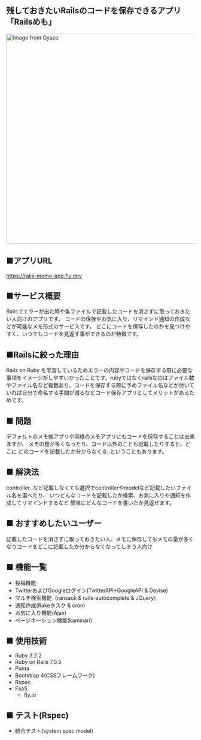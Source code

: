 ## 残しておきたいRailsのコードを保存できるアプリ　「Railsめも」
<a href="https://gyazo.com/4b83dc974f3738287e8bc04774b58dc7"><img src="https://i.gyazo.com/4b83dc974f3738287e8bc04774b58dc7.png" alt="Image from Gyazo" width="561"/></a>

## ■アプリURL
https://rails-memo-app.fly.dev

## ■サービス概要

Railsでエラーが出た時や各ファイルで記載したコードを消さずに取っておきたい人向けのアプリです。
コードの保存やお気に入り、リマインド通知の作成などが可能なメモ形式のサービスです。
どこにコードを保存したのかを見つけやすく、いつでもコードを見返す事ができるのが特徴です。

## ■Railsに絞った理由
Rails on Ruby を学習しているためエラーの内容やコードを保存する際に必要な事項をイメージがしやすいかったことです。rubyではなくrailsなのはファイル数やファイル名など複数あり、コードを保存する際に予めファイル名などが付いていれば自分で命名する手間が減るなどコード保存アプリとしてメリットがあるためです。

## ■ 問題

デフォルトのメモ帳アプリや同様のメモアプリにもコードを保存することは出来ますが、
メモの量が多くなったり、コード以外のことも記載したりすると、どこに
どのコードを記載したか分からなくる‥ということもあります。

## ■ 解決法
controller‥など記載しなくても選択でcontrollerやmodelなど記載したいファイル名を選べたり、
いつどんなコードを記載したか検索、お気に入りや通知を作成してリマインドするなど
簡単にどんなコードを書いたか見返せます。

## ■ おすすめしたいユーザー
記載したコードを消さずに取っておきたい人、メモに保存してもメモの量が多くなりコードをどこに記載したか分からなくなってしまう人向け

## ■ 機能一覧
- 投稿機能
- TwitterおよびGoogleログイン(TwitterAPI+GoogleAPI & Devise)
- マルチ検索機能（ransack & rails-autocomplete & JQuery）
- 通知作成(Rakeタスク & cron)
- お気に入り機能(Ajax)
- ページネーション機能(kaminari)

## ■ 使用技術
- Ruby 3.2.2
- Ruby on Rails 7.0.5
- Puma
- Bootstrap 4(CSSフレームワーク)
- Rspec
- FaaS
  - fly.io

## ■ テスト(Rspec)
- 統合テスト(system spec model)
